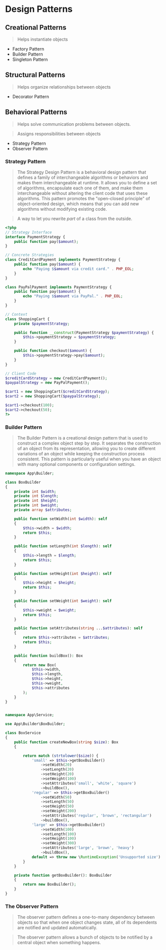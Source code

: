# Design Patterns

## Creational Patterns

> Helps instantiate objects

- Factory Pattern
- Builder Pattern
- Singleton Pattern

## Structural Patterns

> Helps organize relationships between objects

- Decorator Pattern

## Behavioral Patterns

> Helps solve communication problems between objects.

> Assigns responsibilities between objects

- Strategy Pattern
- Observer Pattern

### Strategy Pattern

> The Strategy Design Pattern is a behavioral design pattern that defines a family of interchangeable algorithms or behaviors and makes them interchangeable at runtime. It allows you to define a set of algorithms, encapsulate each one of them, and make them interchangeable without altering the client code that uses these algorithms. This pattern promotes the "open-closed principle" of object-oriented design, which means that you can add new algorithms without modifying existing code.

> A way to let you rewrite *part* of a class from the outside.

```php
<?php
// Strategy Interface
interface PaymentStrategy {
    public function pay($amount);
}

// Concrete Strategies
class CreditCardPayment implements PaymentStrategy {
    public function pay($amount) {
        echo "Paying $$amount via credit card." . PHP_EOL;
    }
}

class PayPalPayment implements PaymentStrategy {
    public function pay($amount) {
        echo "Paying $$amount via PayPal." . PHP_EOL;
    }
}

// Context
class ShoppingCart {
    private $paymentStrategy;

    public function __construct(PaymentStrategy $paymentStrategy) {
        $this->paymentStrategy = $paymentStrategy;
    }

    public function checkout($amount) {
        $this->paymentStrategy->pay($amount);
    }
}

// Client Code
$creditCardStrategy = new CreditCardPayment();
$paypalStrategy = new PayPalPayment();

$cart1 = new ShoppingCart($creditCardStrategy);
$cart2 = new ShoppingCart($paypalStrategy);

$cart1->checkout(100);
$cart2->checkout(50);
?>

```

### Builder Pattern

> The Builder Pattern is a creational design pattern that is used to construct a complex object step by step. It separates the construction of an object from its representation, allowing you to create different variations of an object while keeping the construction process consistent. This pattern is particularly useful when you have an object with many optional components or configuration settings.

```php
namespace App\Builder;

class BoxBuilder
{
    private int $width;
    private int $length;
    private int $height;
    private int $weight;
    private array $attributes;

    public function setWidth(int $width): self
    {
        $this->width = $width;
        return $this;
    }

    public function setLength(int $length): self
    {
        $this->length = $length;
        return $this;
    }

    public function setHeight(int $height): self
    {
        $this->height = $height;
        return $this;
    }

    public function setWeight(int $weight): self
    {
        $this->weight = $weight;
        return $this;
    }

    public function setAttributes(string ...$attributes): self
    {
        return $this->attributes = $attributes;
        return $this;
    }

    public function buildBox(): Box
    {
        return new Box(
            $this->width,
            $this->length,
            $this->height,
            $this->weight,
            $this->attributes
        );
    }
}
```

```php

namespace App\Service;

use App\Builder\BoxBuilder;

class BoxService
{
    public function createNewBox(string $size): Box
    {

        return match (strtolower($size)) {
            'small' => $this->getBoxBuilder()
                ->setWidth(20)
                ->setLength(20)
                ->setHeight(20)
                ->setWeight(100)
                ->setAttributes('small', 'white', 'square')
                ->buildBox(),
            'regular' => $this->getBoxBuilder()
                ->setWidth(50)
                ->setLength(50)
                ->setHeight(50)
                ->setWeight(200)
                ->setAttributes('regular', 'brown', 'rectangular')
                ->buildBox(),
            'large' => $this->getBoxBuilder()
                ->setWidth(100)
                ->setLength(100)
                ->setHeight(100)
                ->setWeight(300)
                ->setAttributes('large', 'brown', 'heavy')
                ->buildBox(),
            default => throw new \RuntimeException('Unsupported size')
        }
    }

    private function getBoxBuilder(): BoxBuilder
    {
        return new BoxBuilder();
    }
}
```

### The Observer Pattern

> The observer pattern defines a one-to-many dependency between objects so that when one object changes state, all of its dependents are notified and updated automatically.

> The observer pattern allows a bunch of objects to be notified by a central object when something happens.